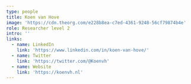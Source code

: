 ```yaml
---
type: people
title: Koen van Hove
image: 'https://cdn.theorg.com/e228b8ea-c7ed-4361-9248-56cf79874b4e'
role: Researcher level 2
intro: ''
links:
  - name: LinkedIn
    link: 'https://www.linkedin.com/in/koen-van-hove/'
  - name: Twitter
    link: 'https://twitter.com/@Koenvh'
  - name: Website
    link: 'https://koenvh.nl'
---
```


